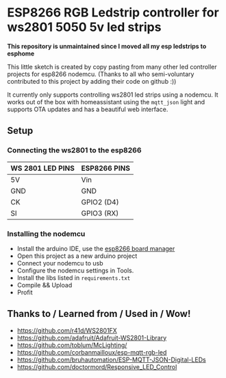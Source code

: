 # ESP8266 RGB Ledstrip controller for ws2801 5050 5v led strips

**This repository is unmaintained since I moved all my esp ledstrips to esphome**


This little sketch is created by copy pasting from many other led controller projects for esp8266 nodemcu.
(Thanks to all who semi-voluntary contributed to this project by adding their code on github :))

It currently only supports controlling ws2801 led strips using a nodemcu.
It works out of the box with homeassistant using the `mqtt_json` light and supports OTA updates and has a beautiful web interface.


## Setup

### Connecting the ws2801 to the esp8266

| WS 2801 LED PINS | ESP8266 PINS  |
| ----             | ----          |
| 5V               | Vin           |
| GND              | GND           |
| CK               | GPIO2 (D4)    |
| SI               | GPIO3 (RX)    |


### Installing the nodemcu

- Install the arduino IDE, use the [esp8266 board manager](http://arduino.esp8266.com/stable/package_esp8266com_index.json)
- Open this project as a new arduino project
- Connect your nodemcu to usb
- Configure the nodemcu settings in Tools.
- Install the libs listed in `requirements.txt`
- Compile && Upload
- Profit


## Thanks to / Learned from / Used in / Wow!

- https://github.com/r41d/WS2801FX
- https://github.com/adafruit/Adafruit-WS2801-Library
- https://github.com/toblum/McLighting/
- https://github.com/corbanmailloux/esp-mqtt-rgb-led
- https://github.com/bruhautomation/ESP-MQTT-JSON-Digital-LEDs
- https://github.com/doctormord/Responsive_LED_Control

